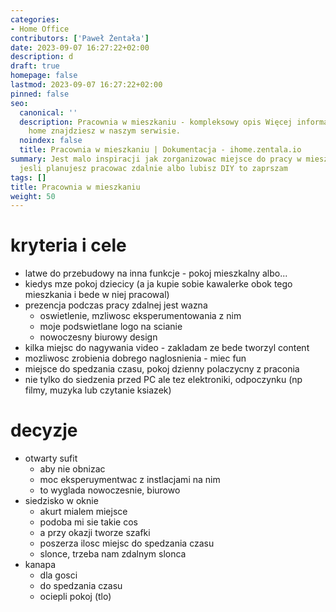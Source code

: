 ```yaml
---
categories:
- Home Office
contributors: ['Paweł Żentała']
date: 2023-09-07 16:27:22+02:00
description: d
draft: true
homepage: false
lastmod: 2023-09-07 16:27:22+02:00
pinned: false
seo:
  canonical: ''
  description: Pracownia w mieszkaniu - kompleksowy opis Więcej informacji na smart
    home znajdziesz w naszym serwisie.
  noindex: false
  title: Pracownia w mieszkaniu | Dokumentacja - ihome.zentala.io
summary: Jest malo inspiracji jak zorganizowac miejsce do pracy w mieszkaniu, dlatego
  jesli planujesz pracowac zdalnie albo lubisz DIY to zaprszam
tags: []
title: Pracownia w mieszkaniu
weight: 50
---
```



# kryteria i cele
- latwe do przebudowy na inna funkcje - pokoj mieszkalny albo...
- kiedys mze pokoj dziecicy (a ja kupie sobie kawalerke obok tego mieszkania i bede w niej pracowal)
- prezencja podczas pracy zdalnej jest wazna
  - oswietlenie, mzliwosc eksperumentowania z nim
  - moje podswietlane logo na scianie
  - nowoczesny biurowy design
- kilka miejsc do nagywania video - zakladam ze bede tworzyl content
- mozliwosc zrobienia dobrego naglosnienia - miec fun
- miejsce do spedzania czasu, pokoj dzienny polaczycny z praconia
- nie tylko do siedzenia przed PC ale tez elektroniki, odpoczynku (np filmy, muzyka lub czytanie ksiazek)

# decyzje
- otwarty sufit
   - aby nie obnizac
   - moc eksperuymentwac z instlacjami na nim
   - to wyglada nowoczesnie, biurowo
- siedzisko w oknie
  - akurt mialem miejsce
  - podoba mi sie takie cos
  - a przy okazji tworze szafki
  - poszerza ilosc miejsc do spedzania czasu
  - slonce, trzeba nam zdalnym slonca
- kanapa
   - dla gosci
   - do spedzania czasu
   - ociepli pokoj (tlo)
